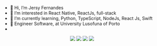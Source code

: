 - 👋 Hi, I’m Jersy Fernandes
- 👀 I’m interested in React Native, ReactJs, full-stack
- 🌱 I’m currently learning, Python, TypeScript, NodeJs, React Js, Swift
- 🎒 Engineer Software, at University Lusofuna of Porto
-  
<div align="center">
  <a href="https://instagram.com/jersy_fernandes" target="_blank"><img src="https://img.shields.io/badge/-Instagram-%23E4405F?style=for-the-badge&logo=instagram&logoColor=white" target="_blank"></a>
 <a href="https://discord.gg/jersyfernandes#2700" target="_blank"><img src="https://img.shields.io/badge/Discord-7289DA?style=for-the-badge&logo=discord&logoColor=white" target="_blank"></a> 
  <a href = "mailto:jersysilvafernandes@gmail.com"><img src="https://img.shields.io/badge/-Gmail-%23333?style=for-the-badge&logo=gmail&logoColor=white" target="_blank"></a>
  <a href="https://www.linkedin.com/in/jersy-fernandes-070840238" target="_blank"><img src="https://img.shields.io/badge/-LinkedIn-%230077B5?style=for-the-badge&logo=linkedin&logoColor=white" target="_blank"></a> 
   </div>
</div>
